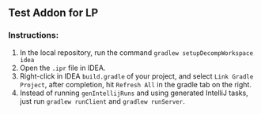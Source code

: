 ## Test Addon for LP

### Instructions:

1. In the local repository, run the command `gradlew setupDecompWorkspace idea`
2. Open the `.ipr` file in IDEA.
3. Right-click in IDEA `build.gradle` of your project, and select `Link Gradle Project`, after completion, hit `Refresh All` in the gradle tab on the right.
4. Instead of running `genIntellijRuns` and using generated IntelliJ tasks, just run `gradlew runClient` and `gradlew runServer`.

